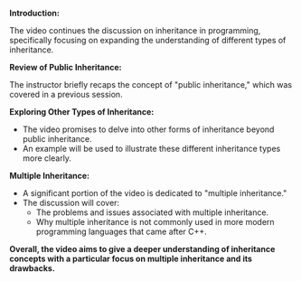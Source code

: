 **Introduction:**

The video continues the discussion on inheritance in programming, specifically focusing on expanding the understanding of different types of inheritance.

**Review of Public Inheritance:**

The instructor briefly recaps the concept of "public inheritance," which was covered in a previous session.

**Exploring Other Types of Inheritance:**

- The video promises to delve into other forms of inheritance beyond public inheritance.
- An example will be used to illustrate these different inheritance types more clearly.

**Multiple Inheritance:**

- A significant portion of the video is dedicated to "multiple inheritance."
- The discussion will cover:
  - The problems and issues associated with multiple inheritance.
  - Why multiple inheritance is not commonly used in more modern programming languages that came after C++.

**Overall, the video aims to give a deeper understanding of inheritance concepts with a particular focus on multiple inheritance and its drawbacks.**
